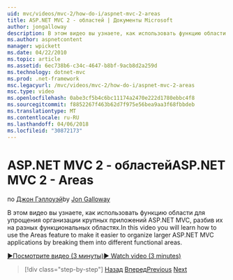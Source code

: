```yaml
---
uid: mvc/videos/mvc-2/how-do-i/aspnet-mvc-2-areas
title: ASP.NET MVC 2 - областей | Документы Microsoft
author: jongalloway
description: В этом видео вы узнаете, как использовать функцию области для упрощения организации крупных приложений ASP.NET MVC, разбив их на разных funct...
ms.author: aspnetcontent
manager: wpickett
ms.date: 04/22/2010
ms.topic: article
ms.assetid: 6ec738b6-c34c-4647-b8bf-9acb8d2a259d
ms.technology: dotnet-mvc
ms.prod: .net-framework
msc.legacyurl: /mvc/videos/mvc-2/how-do-i/aspnet-mvc-2-areas
msc.type: video
ms.openlocfilehash: 0abe3cf5b4c6bc11174a2470e222d1780ebbc4f8
ms.sourcegitcommit: f8852267f463b62d7f975e56bea9aa3f68fbbdeb
ms.translationtype: MT
ms.contentlocale: ru-RU
ms.lasthandoff: 04/06/2018
ms.locfileid: "30872173"
---
```

<a name="aspnet-mvc-2---areas"></a><span data-ttu-id="dbda3-103">ASP.NET MVC 2 - областей</span><span class="sxs-lookup"><span data-stu-id="dbda3-103">ASP.NET MVC 2 - Areas</span></span>
====================
<span data-ttu-id="dbda3-104">по [Джон Гэллоуэй](https://github.com/jongalloway)</span><span class="sxs-lookup"><span data-stu-id="dbda3-104">by [Jon Galloway](https://github.com/jongalloway)</span></span>

<span data-ttu-id="dbda3-105">В этом видео вы узнаете, как использовать функцию области для упрощения организации крупных приложений ASP.NET MVC, разбив их на разных функциональных областях.</span><span class="sxs-lookup"><span data-stu-id="dbda3-105">In this video you will learn how to use the Areas feature to make it easier to organize larger ASP.NET MVC applications by breaking them into different functional areas.</span></span>

[<span data-ttu-id="dbda3-106">&#9654;Посмотрите видео (3 минуты)</span><span class="sxs-lookup"><span data-stu-id="dbda3-106">&#9654; Watch video (3 minutes)</span></span>](https://channel9.msdn.com/Blogs/ASP-NET-Site-Videos/aspnet-mvc-2-areas)

> [!div class="step-by-step"]
> <span data-ttu-id="dbda3-107">[Назад](mvc2-template-customization.md)
> [Вперед](aspnet-mvc-2-render-action.md)</span><span class="sxs-lookup"><span data-stu-id="dbda3-107">[Previous](mvc2-template-customization.md)
[Next](aspnet-mvc-2-render-action.md)</span></span>
